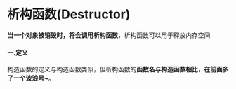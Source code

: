 #                              析构函数(Destructor)



**当一个对象被销毁时，将会调用析构函数**，析构函数可以用于释放内存空间

#### 一.定义

​	构造函数的定义与构造函数类似，但析构函数的**函数名与构造函数相比，在前面多了一个波浪号~**。

